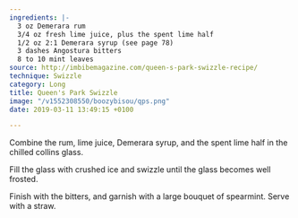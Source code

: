 ```yaml
---
ingredients: |-
  3 oz Demerara rum
  3/4 oz fresh lime juice, plus the spent lime half
  1/2 oz 2:1 Demerara syrup (see page 78)
  3 dashes Angostura bitters
  8 to 10 mint leaves
source: http://imbibemagazine.com/queen-s-park-swizzle-recipe/
technique: Swizzle
category: Long
title: Queen's Park Swizzle
image: "/v1552308550/boozybisou/qps.png"
date: 2019-03-11 13:49:15 +0100

---
```

Combine the rum, lime juice, Demerara syrup, and the spent lime half in the chilled collins glass.

Fill the glass with crushed ice and swizzle until the glass becomes well frosted.

Finish with the bitters, and garnish with a large bouquet of spearmint. Serve with a straw.